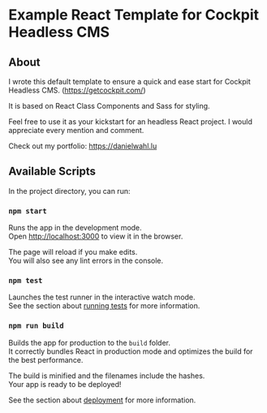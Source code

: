 # Example React Template for Cockpit Headless CMS

## About
I wrote this default template to ensure a quick and ease start for Cockpit Headless CMS. (https://getcockpit.com/)

It is based on React Class Components and Sass for styling.

Feel free to use it as your kickstart for an headless React project.
I would appreciate every mention and comment.

Check out my portfolio: https://danielwahl.lu


## Available Scripts

In the project directory, you can run:

### `npm start`

Runs the app in the development mode.<br />
Open [http://localhost:3000](http://localhost:3000) to view it in the browser.

The page will reload if you make edits.<br />
You will also see any lint errors in the console.

### `npm test`

Launches the test runner in the interactive watch mode.<br />
See the section about [running tests](https://facebook.github.io/create-react-app/docs/running-tests) for more information.

### `npm run build`

Builds the app for production to the `build` folder.<br />
It correctly bundles React in production mode and optimizes the build for the best performance.

The build is minified and the filenames include the hashes.<br />
Your app is ready to be deployed!

See the section about [deployment](https://facebook.github.io/create-react-app/docs/deployment) for more information.

